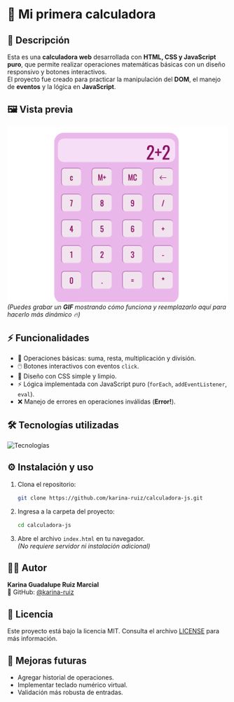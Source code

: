 # 🧮 Mi primera calculadora

## 📌 Descripción
Esta es una **calculadora web** desarrollada con **HTML, CSS y JavaScript puro**, que permite realizar operaciones matemáticas básicas con un diseño responsivo y botones interactivos.  
El proyecto fue creado para practicar la manipulación del **DOM**, el manejo de **eventos** y la lógica en **JavaScript**.

## 🖼️ Vista previa
![Vista previa de la calculadora](./assets/imagen-de-calculadora.png)  
*(Puedes grabar un **GIF** mostrando cómo funciona y reemplazarlo aquí para hacerlo más dinámico 🔥)*

## ⚡ Funcionalidades
- 🔢 Operaciones básicas: suma, resta, multiplicación y división.
- 🖱️ Botones interactivos con eventos `click`.
- 🎨 Diseño con CSS simple y limpio.
- ⚡ Lógica implementada con JavaScript puro (`forEach`, `addEventListener`, `eval`).
- ❌ Manejo de errores en operaciones inválidas (**Error!**).

## 🛠️ Tecnologías utilizadas
![Tecnologías](https://skillicons.dev/icons?i=html,css,js)

## ⚙️ Instalación y uso
1. Clona el repositorio:  
   ```bash
   git clone https://github.com/karina-ruiz/calculadora-js.git
   ```

2. Ingresa a la carpeta del proyecto:  
   ```bash
   cd calculadora-js
   ```

3. Abre el archivo `index.html` en tu navegador.  
   *(No requiere servidor ni instalación adicional)*

## 👩‍💻 Autor
**Karina Guadalupe Ruiz Marcial**  
📌 GitHub: [@karina-ruiz](https://github.com/karina-ruiz)  

## 📄 Licencia
Este proyecto está bajo la licencia MIT. Consulta el archivo [LICENSE](./LICENSE) para más información.

## 🚀 Mejoras futuras
- Agregar historial de operaciones.
- Implementar teclado numérico virtual.
- Validación más robusta de entradas.

